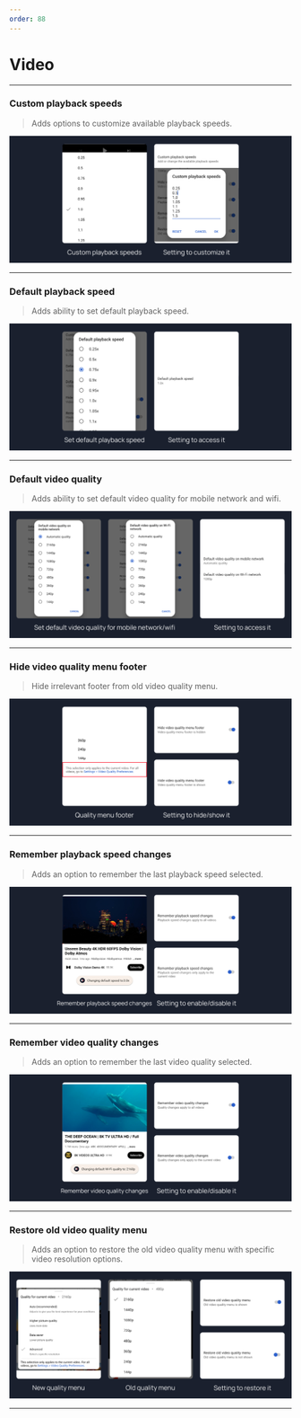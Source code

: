 ```yaml
---
order: 88
---
```

# Video
---
### Custom playback speeds
> Adds options to customize available playback speeds.

![](/assets/ytrv/video/Custom-playback-speeds.jpg)

---
### Default playback speed
> Adds ability to set default playback speed.

![](/assets/ytrv/video/Default-playback-speed.jpg)

---
### Default video quality
> Adds ability to set default video quality for mobile network and wifi.

![](/assets/ytrv/video/Default-video-quality.jpg)

---
### Hide video quality menu footer
> Hide irrelevant footer from old video quality menu.

![](/assets/ytrv/video/Hide-video-quality-menu-footer.jpg)

---
### Remember playback speed changes
> Adds an option to remember the last playback speed selected.

![](/assets/ytrv/video/Remember-playback-speed-changes.jpg)

---
### Remember video quality changes
> Adds an option to remember the last video quality selected.

![](/assets/ytrv/video/Remember-video-quality-changes.jpg)

---
### Restore old video quality menu
> Adds an option to restore the old video quality menu with specific video resolution options.

![](/assets/ytrv/video/Restore-old-video-quality-menu.jpg)

---